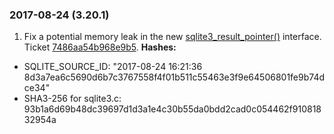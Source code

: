 ### 2017\-08\-24 (3\.20\.1\)

1. Fix a potential memory leak in the new [sqlite3\_result\_pointer()](c3ref/result_blob.html) interface.
 Ticket [7486aa54b968e9b5](https://sqlite.org/src/info/7486aa54b968e9b5).
**Hashes:**
- SQLITE\_SOURCE\_ID: "2017\-08\-24 16:21:36 8d3a7ea6c5690d6b7c3767558f4f01b511c55463e3f9e64506801fe9b74dce34"
- SHA3\-256 for sqlite3\.c: 93b1a6d69b48dc39697d1d3a1e4c30b55da0bdd2cad0c054462f91081832954a





